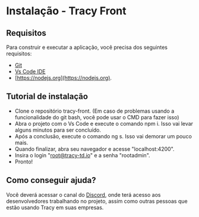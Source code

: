 # Instalação - Tracy Front

## **Requisitos**

Para construir e executar a aplicação, você precisa dos seguintes requisitos:

- [Git](https://git-scm.com/downloads)
- [Vs Code IDE](https://code.visualstudio.com/download)
- [https://nodejs.org](https://nodejs.org).
  

## **Tutorial de instalação**

- Clone o repositório tracy-front. (Em caso de problemas usando a funcionalidade do git bash, você pode usar o CMD para fazer isso)
- Abra o projeto com o Vs Code e execute o comando npm i. Isso vai levar alguns minutos para ser concluído.
- Após a conclusão, execute o comando ng s. Isso vai demorar um pouco mais.
- Quando finalizar, abra seu navegador e acesse "localhost:4200".
- Insira o login "root@tracy-td.io" e a senha "rootadmin".
- Pronto!
  


## **Como conseguir ajuda?**


Você deverá acessar o canal do [Discord](https://discord.gg/AwaqbGPRkd), onde terá acesso aos desenvolvedores trabalhando no projeto, assim como outras pessoas que estão usando Tracy em suas empresas.


<!-- Installation - Tracy Front
Requirements
To build and run the application, you need the following requirements:

- [Git](https://git-scm.com/downloads)
- [Vs Code IDE](https://code.visualstudio.com/download)
- [https://nodejs.org](https://nodejs.org).
  
  
Installation Tutorial
 

Clone the tracy-front repository. (In case of problems using the git bash function, you can use CMD to do this)
Open the project with Vs Code and execute the command npm i. This will take a few minutes to complete.
After the completion, execute the command ng s. This will take a little longer.
Once it's done, open your browser and go to "localhost:4200".
Enter the login "root@tracy-td.io" and the password "rootadmin".
Done!
How to get help?
You should access the Discord channel where you will have access to the developers working on the project, as well as other people who are using Tracy in their companies.-->



